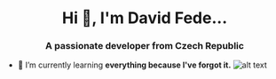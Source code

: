 <h1 align="center">Hi 👋, I'm David Fede...</h1>
<h3 align="center">A passionate developer from Czech Republic</h3>

- 🌱 I’m currently learning **everything because I've forgot it.**
![alt text]()
<p align="left">
</p>
